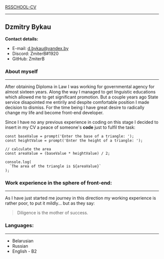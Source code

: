 [RSSCHOOL-CV](https://rs.school/)
******


## Dzmitry Bykau ##


**Contact details:**

+ E-mail: d.bykau@yandex.by
+ Discord: ZmiterB#1920
+ GitHub: ZmiterB

### About myself ###
***

After obtaining Diploma in Law I was working for governmental agency for almost sixteen years. Along the way I managed to get linguistic educations which allowed me to get significant promotion. But a couple years ago State service disapointed me entirily and despite comfortable position I made decision to dismiss. For the time being I have great desire to radically change my life and become front-end developer.

Since I have no any previous experience in coding on this stage I decided to insert in my CV a peace of someone's __code__ just to fulfil the task:  

```
const baseValue = prompt('Enter the base of a triangle: ');
const heightValue = prompt('Enter the height of a triangle: ');

// calculate the area
const areaValue = (baseValue * heightValue) / 2;

console.log(
  `The area of the triangle is ${areaValue}`
);

```


### Work experience in the sphere of front-end: ###

****
As I have just started me journey in this direction my working experience is rather poor, to put it mildly... but as they say:
>Diligence is the mother of success.

### Languages: ###
*********

* Belarusian
* Russian
* English - B2